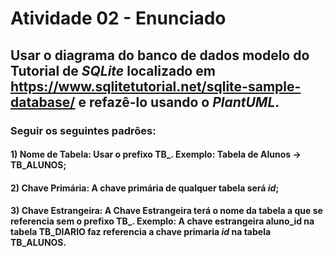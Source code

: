 # Atividade 02 - Enunciado
## Usar o diagrama do banco de dados modelo do Tutorial de <em>SQLite</em> localizado em https://www.sqlitetutorial.net/sqlite-sample-database/ e refazê-lo usando o <em>PlantUML</em>. 
### Seguir os seguintes padrões:
#### 1) Nome de Tabela: Usar o prefixo TB_. Exemplo: Tabela de Alunos -> TB_ALUNOS;
#### 2) Chave Primária: A chave primária de qualquer tabela será <em>id</em>;
#### 3) Chave Estrangeira: A Chave Estrangeira terá o nome da tabela a que se referencia sem o prefixo TB_. Exemplo: A chave estrangeira aluno_id na tabela TB_DIARIO faz referencia a chave primaria <em>id</em> na tabela TB_ALUNOS.
